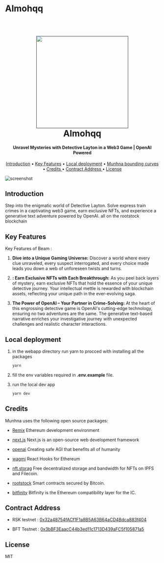 # Almohqq
 

  
  
<h1 align="center">
  <br>
  <a href=""><img src="https://blogger.googleusercontent.com/img/b/R29vZ2xl/AVvXsEixDvNyI-zBy-aWTiBsYFzll4jyuNKoc57LxaZ9hYjCnSqHHGEfc_SiJlELOhyphenhyphenapNUf7Lup04VgwjKxeIXGcQ09k34OJQzNl0sKUFuKTDJ97VS55YpL3Gg_EitTstDyvQxsK39lPYa-qXtAMRx_kUvicIcan4BmXt6g4p3gAwRCGafiDMlh6sqhZAZvAdc/s945/almohqq%20logo.png" width="300"></a>
  <br>
  Almohqq 
  <br>
</h1>

<h4 align="center">Unravel Mysteries with Detective Layton in a Web3 Game | OpenAI Powered </h4>

<p align="center">
  <a href="#introduction">Introduction</a> •
  <a href="#key-features">Key Features</a> •
  <a href="#local-deployment">Local deployment</a> •
  <a href="#munhna-bounding-curves">Munhna bounding curves</a> •
  <a href="#credits ">Credits </a> •
  <a href="#contract-address ">Contract Address  </a> •
  <a href="#license">License</a>
</p>

![screenshot](https://blogger.googleusercontent.com/img/b/R29vZ2xl/AVvXsEghiYPzgNMcLXsZjPj5Xjv95-AsyWCsUNjMd2HcbGQr-0sdkOaSTbQ9XJDS4HBFGX5sEV9jjg32v1_FkoRYKK2TotCh-SMTp0Bsoq_2q4Wj3a7PmSC18ZBIIUpWACLXeFVql-bklSvxcHXUvkFiueADJ80sjsNxf_VzWP_skjbDyMn2qvtR_spLsQkh8_U/s1000/almohqq%20screenshot.png)


## Introduction 

 Step into the enigmatic world of Detective Layton. Solve express train crimes in a captivating web3 game, earn exclusive NFTs, and experience a generative text adventure powered by OpenAI. all on the rootstock blockchain 

## Key Features

Key Features of Beam :

1. **Dive into a Unique Gaming Universe:** Discover a world where every clue unraveled, every suspect interrogated, and every choice made leads you down a web of unforeseen twists and turns.



2. **: Earn Exclusive NFTs with Each Breakthrough:** As you peel back layers of mystery, earn exclusive NFTs that hold the essence of your unique detective journey. Your intellectual mettle is rewarded with blockchain assets, reflecting your unique path in the ever-evolving saga.


3. **The Power of OpenAI – Your Partner in Crime-Solving:** At the heart of this engrossing detective game is OpenAI's cutting-edge technology, ensuring no two adventures are the same. The generative text-based narrative enriches your investigative journey with unexpected challenges and realistic character interactions.



## Local deployment

1. in the webapp directory run yarn to procced with installing all the packages

    ```bash
    yarn 
    ```

2. fill the env variables required in **.env.example** file. 
3. run the local dev app

    ```bash
    yarn dev 
    ```


## Credits

Munhna uses the following open source packages:

- [Remix](https://remix.ethereum.org/) Ethereum development environment 


- [next.js](https://nextjs.org/) Next.js is an open-source web development framework


- [openai](https://openai.com/) Creating safe AGI that benefits all of humanity


- [wagmi](https://wagmi.sh/) React Hooks for Ethereum


- [nft.storag](https://nft.storage/) Free decentralized storage and bandwidth for NFTs on  IPFS and  Filecoin.

- [rootstock](https://rootstock.io/) Smart contracts secured by Bitcoin.

- [bitfinity](https://bitfinity.network/) Bitfinity is the Ethereum compatibility layer for the IC.




## Contract Address 

- RSK testnet : [0x32a48754fACf1F1a8B5A63B64aCD4Bdca883f404](https://explorer.testnet.rsk.co/address/0x32a48754facf1f1a8b5a63b64acd4bdca883f404)

- BFT Testnet : [0x3bBF3EaacC44b3ed11c1713D439aFC5f105871a5]()

## License

MIT
